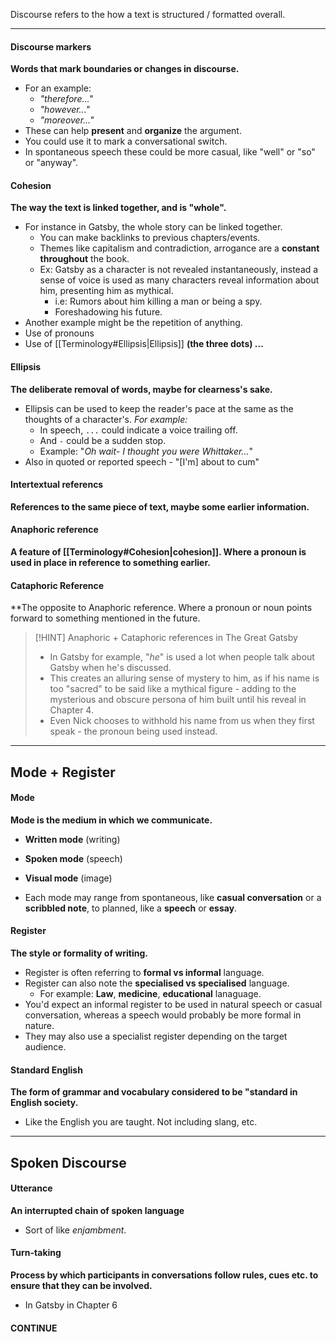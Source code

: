 Discourse refers to the how a text is structured / formatted overall.

-----
#### Discourse markers
**Words that mark boundaries or changes in discourse.**
- For an example:
	- *"therefore..."*
	- *"however..."*
	- *"moreover..."*
- These can help **present** and **organize** the argument. 
- You could use it to mark a conversational switch.
- In spontaneous speech these could be more casual, like "well" or "so" or "anyway".

#### Cohesion
**The way the text is linked together, and is "whole".**
- For instance in Gatsby, the whole story can be linked together.
	- You can make backlinks to previous chapters/events.
	- Themes like capitalism and contradiction, arrogance are  a **constant throughout** the book.
	- Ex: Gatsby as a character is not revealed instantaneously, instead a sense of voice is used as many characters reveal information about him, presenting him as mythical.
		- i.e: Rumors about him killing a man or being a spy.
		- Foreshadowing his future.
- Another example might be the repetition of anything. 
- Use of pronouns
- Use of [[Terminology#Ellipsis|Ellipsis]] **(the three dots) ...**

#### Ellipsis
**The deliberate removal of words, maybe for clearness's sake.**
- Ellipsis can be used to keep the reader's pace at the same as the thoughts of a character's. *For example:*
	- In speech, `...` could indicate a voice trailing off.
	- And `-` could be a sudden stop.
	- Example: "*Oh wait- I thought you were Whittaker...*"
- Also in quoted or reported speech - "\[I'm] about to cum"

#### Intertextual referencs
**References to the same piece of text, maybe some earlier information.**


#### Anaphoric reference
**A feature of [[Terminology#Cohesion|cohesion]]. Where a pronoun is used in place in reference to something earlier.**
#### Cataphoric Reference
**The opposite to Anaphoric reference. Where a pronoun or noun points forward to something mentioned in the future.


> [!HINT] Anaphoric + Cataphoric references in The Great Gatsby
> - In Gatsby for example, "*he*" is used a lot when people talk about Gatsby when he's discussed.
> - This creates an alluring sense of mystery to him, as if his name is too "sacred" to be said like a mythical figure - adding to the mysterious and obscure persona of him built until his reveal in Chapter 4.
> - Even Nick chooses to withhold his name from us when they first speak - the pronoun being used instead.

-----
## Mode + Register
#### Mode
**Mode is the medium in which we communicate.**
- **Written mode** (writing)
- **Spoken mode** (speech)
- **Visual mode** (image)

- Each mode may range from spontaneous, like **casual conversation** or a **scribbled note**, to planned, like a **speech** or **essay**.

#### Register
**The style or formality of writing.**
- Register is often referring to **formal vs informal** language.
- Register can also note the **specialised vs specialised** language. 
	- For example: **Law**, **medicine**, **educational** lanaguage.
- You'd expect an informal register to be used in natural speech or casual conversation, whereas a speech would probably be more formal in nature. 
- They may also use a specialist register depending on the target audience.

#### Standard English
**The form of grammar and vocabulary considered to be "standard in English society.**
- Like the English you are taught. Not including slang, etc.

-----
## Spoken Discourse
#### Utterance
**An interrupted chain of spoken language**
- Sort of like *enjambment*.

#### Turn-taking
**Process by which participants in conversations follow rules, cues etc. to ensure that they can be involved.**
- In Gatsby in Chapter 6 

#### CONTINUE